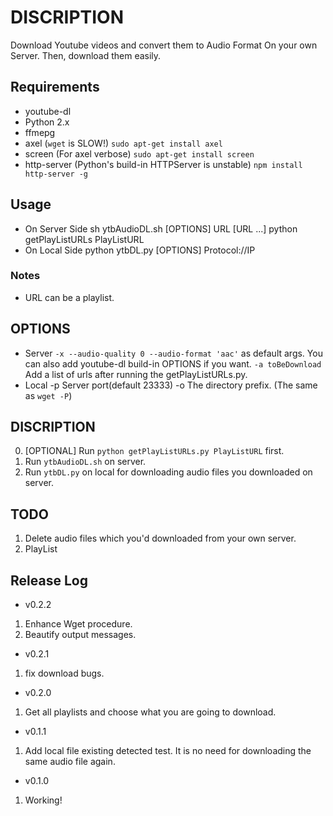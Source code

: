 # DISCRIPTION
 Download Youtube videos and convert them to Audio Format On your own Server. Then, download them easily.

## Requirements
- youtube-dl
- Python 2.x
- ffmepg
- axel (`wget` is SLOW!)
 `sudo apt-get install axel`
- screen (For axel verbose)
 `sudo apt-get install screen`
- http-server (Python's build-in HTTPServer is unstable)
 `npm install http-server -g`

## Usage
 - On Server Side
    sh ytbAudioDL.sh [OPTIONS] URL [URL ...]
    python getPlayListURLs PlayListURL
 - On Local Side
    python ytbDL.py [OPTIONS] Protocol://IP

### Notes
 - URL can be a playlist.

## OPTIONS
 - Server
  `-x --audio-quality 0 --audio-format 'aac'` as default args. You can also add youtube-dl build-in OPTIONS if you want.
  `-a toBeDownload`      Add a list of urls after running the getPlayListURLs.py.
 - Local
  -p         Server port(default 23333)
  -o         The directory prefix. (The same as `wget -P`)

## DISCRIPTION
 0. [OPTIONAL] Run `python getPlayListURLs.py PlayListURL` first.
 1. Run `ytbAudioDL.sh` on server.
 2. Run `ytbDL.py` on local for downloading audio files you downloaded on server.

## TODO
 1. Delete audio files which you'd downloaded from your own server.
 2. PlayList

## Release Log
 - v0.2.2
  1. Enhance Wget procedure.
  2. Beautify output messages.
 - v0.2.1
  1. fix download bugs.
 - v0.2.0
  1. Get all playlists and choose what you are going to download.
 - v0.1.1
  1. Add local file existing detected test. It is no need for downloading the same audio file again.
 - v0.1.0
  1. Working!
